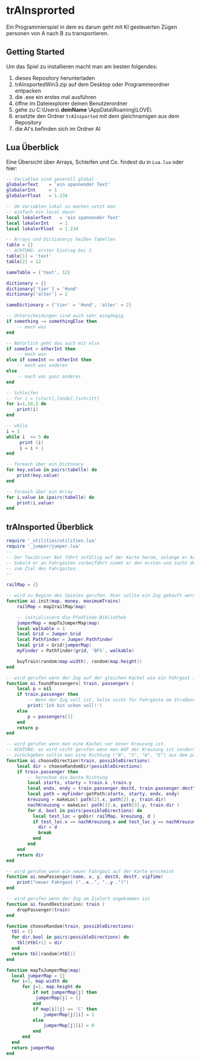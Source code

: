 # trAInsprorted
Ein Programmierspiel in dem es darum geht mit KI gesteuerten Zügen personen von A nach B zu transportieren.

## Getting Started
Um das Spiel zu installieren macht man am besten folgendes:

1. dieses Repository herunterladen
2. trAInsportedWin3.zip auf dem Desktop oder Programmeordner entpacken
3. die .exe ein erstes mal ausführen
4. öffne im Dateiexplorer deinen Benutzerordner
5. gehe zu C:\Users\ __deinName__ \AppData\Roaming\LOVE\
6. ersetzte den Ordner `trAInsported` mit dem gleichnamigen aus dem Repository
7. die AI's befinden sich im Ordner AI


## Lua Überblick
Eine Übersicht über Arrays, Schleifen und Co. findest du in `Lua.lua` oder hier:

````lua
-- Variablen sind generell global
globalerText 	= 'ein spannender Text'
globalerInt 	= 1
globalerFloat 	= 1.234

-- Um Variablen lokal zu machen setzt man
-- einfach ein local davor
local lokalerText 	= 'ein spannender Text'
local lokalerInt 	= 1
local lokalerFloat 	= 1.234

-- Arrays und Dictionarys heißen Tabellen
table = {}
-- ACHTUNG: erster Eintrag bei 1
table[1] = 'text'
table[2] = 12

sameTable = {'text', 12}

dictionary = {}
dictionary['tier'] = 'Hund'
dictionary['alter'] = 2

sameDictionary = {'tier' = 'Hund', 'alter' = 2}

-- Unterscheidungen sind auch sehr eingängig
if something ~= somethingElse then
	-- mach was
end

-- Natürlich geht das auch mit else 
if someInt > otherInt then
	-- mach was
else if someInt == otherInt then
	-- mach was anderes
else
	-- mach was ganz anderes
end

-- Schleifen
-- for i = [start],[ende],[schritt]
for i=1,10,2 do
	print(i)
end

-- while
i = 1
while i  <= 5 do
	 print (i)
	 i = i + 1
end

-- foreach über ein Dictonary
for key,value in pairs(tabelle) do
	print(key,value)
end

-- foreach über ein Array
for i,value in ipairs(tabelle) do
	print(i,value)
end
````

## trAInsported Überblick

```lua
require '_utilities/utilities.lua'
require '_jumper/jumper.lua'
--
-- Der TaxiDriver Bot fährt zufällig auf der Karte herum, solange er keinen Fahrgast hat.
-- Sobald er an Fahrgästen vorbeifährt nimmt er den ersten und sucht den kürzesten Pfad
-- zum Ziel des Fahrgastes. 
--

railMap = {}

-- wird zu Beginn des Spieles gerufen. Hier sollte ein Zug gekauft werden!
function ai.init(map, money, maximumTrains)
    railMap = map2railMap(map)

    -- initialisiere die Pfadfinde-Bibliothek
    jumperMap = mapToJumperMap(map)
    local walkable = 1
    local Grid = Jumper.Grid  
    local Pathfinder = Jumper.Pathfinder 
    local grid = Grid(jumperMap) 
    myFinder = Pathfinder(grid, 'BFS', walkable) 

    buyTrain(random(map.width), random(map.height))
end

-- wird gerufen wenn der Zug auf der gleichen Kachel wie ein Fahrgast ist
function ai.foundPassengers( train, passengers )
    local p = nil 
    if train.passenger then
        -- Wenn der Zug voll ist, halte nicht für Fahrgäste am Straßenrand
        print('Ich bin schon voll!')
    else
        p = passengers[1]
    end  
    return p
end

-- wird gerufen wenn man eine Kachel vor einer Kreuzung ist.
-- ACHTUNG: es wird nicht gerufen wenn man AUF der Kreuzung ist sondern DAVOR
-- zurückgeben sollte man eine Richtung ("N", "S", "W", "E") aus dem parameter possibleDirections
function ai.chooseDirection(train, possibleDirections)    
    local dir = chooseRandomDir(possibleDirections) 
    if train.passenger then
        -- berechne die beste Richtung
        local startx, starty = train.x ,train.y
        local endx, endy = train.passenger.destX, train.passenger.destY
        local path = myFinder:getPath(startx, starty, endx, endy)
        kreuzung = makeLoc( path[2].x, path[2].y, train.dir)
        nachKreuzung = makeLoc( path[3].x, path[3].y, train.dir )
        for d, bool in pairs(possibleDirections) do
          local test_loc = goDir( railMap, kreuzung, d )
          if test_loc.x == nachKreuzung.x and test_loc.y == nachKreuzung.y then
            dir = d 
            break 
          end
        end
    end
    return dir
end

-- wird gerufen wenn ein neuer Fahrgast auf der Karte erscheint
function ai.newPassenger(name, x, y, destX, destY, vipTime)
    print("neuer Fahrgast ("..x..", "..y..")")
end

-- wird gerufen wenn der Zug am Zielort angekommen ist
function ai.foundDestination( train )
    dropPassenger(train)
end

function chooseRandom(train, possibleDirections)
  tbl = {}
  for dir,bool in pairs(possibleDirections) do
    tbl[#tbl+1] = dir
  end
  return tbl[random(#tbl)]
end 

function mapToJumperMap(map)
  local jumperMap = {}
  for i=1, map.width do
      for j=1, map.height do
          if not jumperMap[j] then
           jumperMap[j] = {}
          end
          if map[i][j] == 'C' then
              jumperMap[j][i] = 1
          else
              jumperMap[j][i] = 0
          end
      end
  end
  return jumperMap
end
````